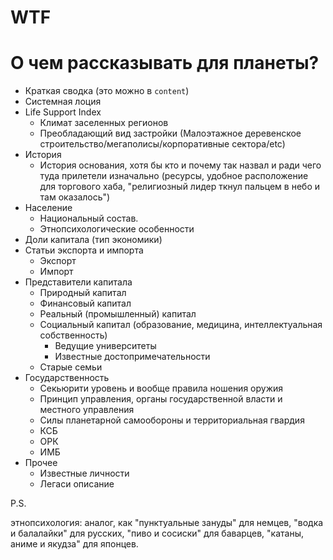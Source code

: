# WTF


# О чем рассказывать для планеты?

- Краткая сводка (это можно в `content`)
- Системная лоция
- Life Support Index
  - Климат заселенных регионов
  - Преобладающий вид застройки (Малоэтажное деревенское строительство/мегаполисы/корпоративные сектора/etc)
- История
  - История основания, хотя бы кто и почему так назвал и ради чего туда прилетели изначально (ресурсы, удобное расположение для торгового хаба, "религиозный лидер ткнул пальцем в небо и там оказалось")
- Население
  - Национальный состав.
  - Этнопсихологические особенности  
- Доли капитала (тип экономики)
- Статьи экспорта и импорта
  - Экспорт
  - Импорт
- Представители капитала
  - Природный капитал
  - Финансовый капитал
  - Реальный (промышленный) капитал
  - Социальный капитал (образование, медицина, интеллектуальная собственность)
    - Ведущие университеты
    - Известные достопримечательности
  - Старые семьи
- Государственность
  - Секьюрити уровень и вообще правила ношения оружия
  - Принцип управления, органы государственной власти и местного управления
  - Силы планетарной самообороны и территориальная гвардия
  - КСБ
  - ОРК
  - ИМБ
- Прочее
  - Известные личности
  - Легаси описание


P.S.

этнопсихология: аналог, как "пунктуальные зануды" для немцев,  "водка и балалайки" для русских, "пиво и сосиски" для баварцев, "катаны, аниме и якудза" для японцев.




